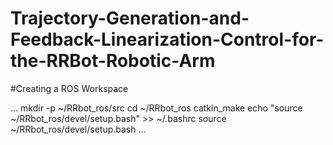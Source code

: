 # Trajectory-Generation-and-Feedback-Linearization-Control-for-the-RRBot-Robotic-Arm

#Creating a ROS Workspace

...
mkdir -p ~/RRbot_ros/src
cd ~/RRbot_ros
catkin_make
echo "source ~/RRbot_ros/devel/setup.bash" >> ~/.bashrc
source ~/RRbot_ros/devel/setup.bash
...


